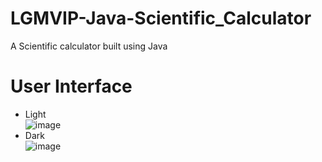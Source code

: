 # LGMVIP-Java-Scientific_Calculator
A Scientific calculator built using Java

# User Interface 
- Light <br/>
![image](https://github.com/Pvamsi02/LGMVIP-Java-Scientific_Calculator/assets/112920388/b455c969-9d68-4d8d-acb6-397bd1c17922)
- Dark <br/>
![image](https://github.com/Pvamsi02/LGMVIP-Java-Scientific_Calculator/assets/112920388/f94c5ecf-89cd-4a8f-99e0-46410d84635c)

